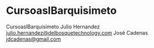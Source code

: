 CursoaslBarquisimeto
====================

CursoaslBarquisimeto
Julio Hernandez julio.hernandez@delbosquetechnology.com
José Cadenas jdcadenas@gmail.com
